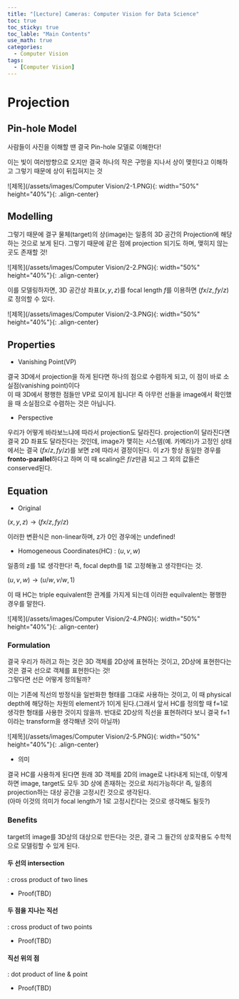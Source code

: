 ```yaml
---
title: "[Lecture] Cameras: Computer Vision for Data Science"
toc: true
toc_sticky: true
toc_lable: "Main Contents"
use_math: true
categories:
  - Computer Vision
tags:
  - [Computer Vision]
---
```


# Projection

## Pin-hole Model
사람들이 사진을 이해할 땐 결국 Pin-hole 모델로 이해한다! 

이는 빛이 여러방향으로 오지만 결국 하나의 작은 구멍을 지나서 상이 맺힌다고 이해하고 그렇기 때문에 상이 뒤집혀지는 것

![제목](/assets/images/Computer Vision/2-1.PNG){: width="50%" height="40%"}{: .align-center}

## Modelling

그렇기 때문에 결구 물체(target)의 상(image)는 일종의 3D 공간의 Projection에 해당하는 것으로 보게 된다. 그렇기 때문에 같은 점에 projection 되기도 하며, 맺히지 않는 곳도 존재할 것!

![제목](/assets/images/Computer Vision/2-2.PNG){: width="50%" height="40%"}{: .align-center}

이를 모델링하자면, 3D 공간상 좌표$(x,y,z)$를 focal length $f$를 이용하면 $(fx/z, fy/z)$로 정의할 수 있다.

![제목](/assets/images/Computer Vision/2-3.PNG){: width="50%" height="40%"}{: .align-center}

## Properties

- Vanishing Point(VP)

결국 3D에서 projection을 하게 된다면 하나의 점으로 수렴하게 되고, 이 점이 바로 소실점(vanishing point)이다<br>
이 때 3D에서 평행한 점들만 VP로 모이게 됩니다! 즉 아무런 선들을 image에서 확인했을 때 소실점으로 수렴하는 것은 아닙니다.

- Perspective

우리가 어떻게 바라보느냐에 따라서 projection도 달라진다. projection이 달라진다면 결국 2D 좌표도 달라진다는 것인데, image가 맺히는 시스템(예. 카메라)가 고정인 상태에서는 결국 $(fx/z, fy/z)$를 보면 z에 따라서 결정이된다. 이 $z$가 항상 동일한 경우를 **fronto-parallel**하다고 하며 이 때 scaling은 $f/z$만큼 되고 그 외의 값들은 conserved된다. 

## Equation

- Original

$(x,y,z) \to (fx/z, fy/z)$

이러한 변환식은 non-linear하며, z가 0인 경우에는 undefined!

- Homogeneous Coordinates(HC) : $(u,v,w)$

일종의 z를 1로 생각한다! 즉, focal depth를 1로 고정해놓고 생각한다는 것.

$(u,v,w) \to (u/w, v/w, 1)$

이 때 HC는 triple equivalent한 관계를 가지게 되는데 이러한 equilvalent는 평행한 경우를 말한다.

![제목](/assets/images/Computer Vision/2-4.PNG){: width="50%" height="40%"}{: .align-center}


### Formulation

결국 우리가 하려고 하는 것은 3D 객체를 2D상에 표현하는 것이고, 2D상에 표현한다는 것은 결국 선으로 객체를 표현한다는 것!<br>
그렇다면 선은 어떻게 정의될까?

이는 기존에 직선의 방정식을 일반화한 형태를 그대로 사용하는 것이고, 이 때 physical depth에 해당하는 차원의 element가 1이게 된다.(그래서 앞서 HC를 정의할 때 f=1로 생각한 형태를 사용한 것이지 않을까. 반대로 2D상의 직선을 표현하려다 보니 결국 f=1이라는 transform을 생각해낸 것이 아닐까)

![제목](/assets/images/Computer Vision/2-5.PNG){: width="50%" height="40%"}{: .align-center}


- 의미

결국 HC를 사용하게 된다면 원래 3D 객체를 2D의 image로 나타내게 되는데, 이렇게 하면 image, target도 모두 3D 상에 존재하는 것으로 처리가능하다! 즉, 일종의 projection하는 대상 공간을 고정시킨 것으로 생각된다.<br>
(아마 이것의 의미가 focal length가 1로 고정시킨다는 것으로 생각해도 될듯?)


### Benefits

target의 image를 3D상의 대상으로 만든다는 것은, 결국 그 들간의 상호작용도 수학적으로 모델링할 수 있게 된다.

#### 두 선의 intersection 
: cross product of two lines

- Proof(TBD)

#### 두 점을 지나는 직선 
: cross product of two points

- Proof(TBD)

#### 직선 위의 점 
: dot product of line & point

- Proof(TBD)


